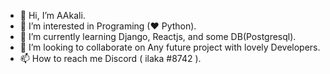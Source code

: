 - 👋 Hi, I’m AAkali.
- 👀 I’m interested in Programing (♥ Python).
- 🌱 I’m currently learning Django, Reactjs, and some DB(Postgresql).
- 💞️ I’m looking to collaborate on Any future project with lovely Developers.
- 📫 How to reach me Discord ( ilaka #8742 ).
